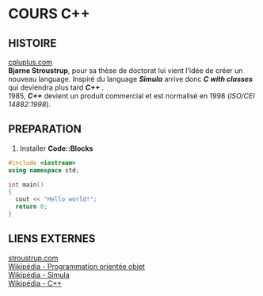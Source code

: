 # COURS C++
## HISTOIRE
[cpluplus.com](http://www.cplusplus.com/info/history/)<br/>
**Bjarne Stroustrup**, pour sa thèse de doctorat lui vient l'idée de créer un
nouveau language. Inspiré du language **_Simula_**  arrive donc **_C with classes_**
qui deviendra plus tard **_C++_** .<br/>
1985, **_C++_**  devient un produit commercial et est normalisé en 1998 (*ISO/CEI 14882:1998*).

## PREPARATION
1. Installer **Code::Blocks**




```c++
#include <iostream>
using namespace std;

int main()
{
  cout << "Hello world!";
  return 0;
}
```

## LIENS EXTERNES
[stroustrup.com](http://www.stroustrup.com/)<br/>
[Wikipédia - Programmation orientée objet](https://fr.wikipedia.org/wiki/Programmation_orient%C3%A9e_objet)<br/>
[Wikipédia - Simula](https://fr.wikipedia.org/wiki/Simula)<br/>
[Wikipédia - C++](https://fr.wikipedia.org/wiki/Programmation_orient%C3%A9e_objet)
